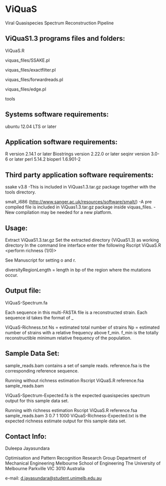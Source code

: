 # ViQuaS
Viral Quasispecies Spectrum Reconstruction Pipeline

## ViQuaS1.3 programs files and folders:

ViQuaS.R

viquas_files/SSAKE.pl

viquas_files/exactfilter.pl

viquas_files/forwardreads.pl

viquas_files/edge.pl

tools

## Systems software requirements:

ubuntu 12.04 LTS or later

## Application software requirements:

R version 2.14.1 or later
Biostrings version 2.22.0 or later
seqinr version 3.0-6 or later
perl 5.14.2
bioperl 1.6.901-2

## Third party application software requirements:

ssake v3.8
	-This is included in ViQuas1.3.tar.gz package together with the tools directory.

smalt_i686 (http://www.sanger.ac.uk/resources/software/smalt/)
        -A pre compiled file is included in ViQuas1.3.tar.gz package inside viquas_files.
        -New compilation may be needed for a new platform.

## Usage:

Extract ViQuaS1.3.tar.gz
Set the extracted directory (ViQuaS1.3) as working directory
In the command line interface enter the following
	Rscript ViQuaS.R <reference file in FASTA format> <read file in BAM format> <o> <r> <perform richness (1/0)> <diversityRegionLength>

See Manuscript for setting o and r.

diversityRegionLength = length in bp of the region where the mutations occur.

## Output file:

ViQuaS-Spectrum.fa

Each sequence in this multi-FASTA file is a reconstructed strain.
Each sequence id takes the format of <strain id>_<relative frequency>

ViQuaS-Richness.txt
Ns = estimated total number of strains
Np = estimated number of strains with a relative frequency above f_min. f_min is the totally reconstructible minimum relative frequency of the population.

## Sample Data Set:

sample_reads.bam contains a set of sample reads.
reference.fsa is the corresponding reference sequence.

Running without richness estimation
	Rscript ViQuaS.R reference.fsa sample_reads.bam

ViQuaS-Spectrum-Expected.fa is the expected quasispecies spectrum output for this sample data set.

Running with richness estimation
        Rscript ViQuaS.R reference.fsa sample_reads.bam 3 0.7 1 1000
ViQuaS-Richness-Expected.txt is the expected richness estimate output for this sample data set.

## Contact Info:

Duleepa Jayasundara

Optimisation and Pattern Recognition Research Group
Department of Mechanical Engineering
Melbourne School of Engineering
The University of Melbourne
Parkville
VIC 3010
Australia

e-mail: d.jayasundara@student.unimelb.edu.au

